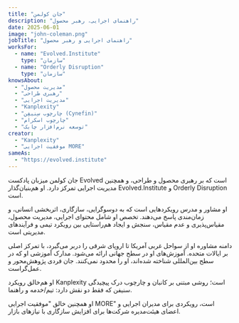 ```yaml
---
title: "جان کولمن"
description: "راهنمای اجرایی، رهبر محصول"
date: 2025-06-01
image: "john-coleman.png"
jobTitle: "راهنمای اجرایی و رهبر محصول"
worksFor:
  - name: "Evolved.Institute"
    type: "سازمان"
  - name: "Orderly Disruption"
    type: "سازمان"
knowsAbout:
  - "مدیریت محصول"
  - "رهبری طراحی"
  - "مدیریت اجرایی"
  - "Kanplexity"
  - "چارچوب سِنیفِن (Cynefin)"
  - "چارچوب اسکرام"
  - "توسعه نرم‌افزار چابک"
creator:
  - "Kanplexity"
  - "موفقیت اجرایی MORE"
sameAs:
  - "https://evolved.institute"
---
```


جان کولمن میزبان پادکست Evolved است که بر رهبری محصول و طراحی، و همچنین مدیریت اجرایی تمرکز دارد. او هم‌بنیان‌گذار Evolved.Institute و Orderly Disruption است.

او مشاور و مدرس رویکردهایی است که به دوسوگرایی، سازگاری، اثربخشی انسانی، و زمان‌مندی پاسخ می‌دهند. تخصص او شامل محتوای اجرایی، مدیریت محصول، مقیاس‌پذیری و عدم مقیاس، سنجش و ایجاد هم‌راستایی بین رویکرد تیمی و فرآیندهای مدیریتی است.

دامنه مشاوره‌ او از سواحل غربی آمریکا تا اروپای شرقی را دربر می‌گیرد، با تمرکز اصلی بر ایالات متحده. آموزش‌های او در سطح جهانی ارائه می‌شود. مدارک آموزشی او که در سطح بین‌المللی شناخته شده‌اند، او را محدود نمی‌کنند. جان فردی پژوهش‌محور و عمل‌گراست.

او هم‌خالق رویکرد Kanplexity است؛ روشی مبتنی بر کانبان و چارچوب درک پیچیدگی سنیفن که فقط دو نقش دارد: تیم/خدمه و راهنما.

او همچنین خالق "موفقیت اجرایی MORE" است، رویکردی برای مدیران اجرایی و اعضای هیئت‌مدیره شرکت‌ها برای افزایش سازگاری با نیازهای بازار.
